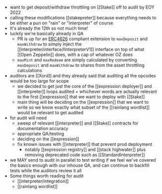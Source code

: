 - want to get deposit/withdraw throttling on [[Stake]] off to audit by EOY 2022
- calling these modifications [[stakepreter]] because everything needs to be either a pun on "rain" or "interpreter" of course
- It's already the 12th so not much time!
- luckily we're basically already in QA
	- PR is up for an [ERC4626](https://ethereum.org/en/developers/docs/standards/tokens/erc-4626/) compliant extension to `maxDeposit` and `maxWithdraw` to simply inject the [[interpreter/interface/IInterpreterV1]] interface on top of what [[Open Zeppelin]] does, with a cap of whatever OZ does
	- `maxMint` and `maxRedeem` are simply calculated by converting `maxDeposit` and `maxWithdraw` to shares from the asset throttling calculations
- auditors are [[Xord]] and they already said that auditing all the opcodes would be too large for scope
	- we decided to get just the core of the [[expression deployer]] and [[interpreter]] loops audited + whichever words are actually relevant to the first [[expression]] that we want to deploy with [[Stake]]
	- main thing will be deciding on the [[expression]] that we want to write so we know exactly what subset of the [[rainlang wordlist]] would be relevant to get audited
- for audit will need
	- sweep of relevant [[interpreter]] and [[Stake]] contracts for documentation accuracy
	- appropriate QA/testing
	- deciding on the [[expression]]
	- fix known issues with [[interpreter]] that prevent prod deployment
		- notably [[expression registry]] and [[stack highwater]] plus removing deprecated code such as [[StandardInterpreter]]
- we MAY send to audit in parallel to test writing if we feel we've covered the basics enough with our inhouse QA, and can continue to backfill tests while the auditors review it all
- Some things worth reading for audit
	- [[interpreter/integration]]
	- [[rainlang wordlist]]